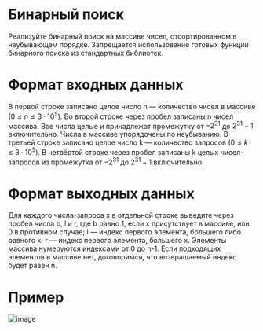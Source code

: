 # Бинарный поиск
Реализуйте бинарный поиск на массиве чисел, отсортированном в неубывающем порядке.
Запрещается использование готовых функций бинарного поиска из стандартных библиотек.
# Формат входных данных
В первой строке записано целое число n — количество чисел в массиве ($0 \leqslant n \leqslant 3 \cdot 10^5$).
Во второй строке через пробел записаны n чисел массива. Все числа целые и принадлежат промежутку от $-2^{31}$ до $2^{31} - 1$ включительно. Числа в массиве упорядочены по неубыванию.
В третьей строке записано целое число k — количество запросов ($0 \leqslant k \leqslant 3 \cdot 10^5$).
В четвёртой строке через пробел записаны k целых чисел-запросов из промежутка от $-2^{31}$ до $2^{31} - 1$ включительно.
# Формат выходных данных
Для каждого числа-запроса x в отдельной строке выведите через пробел числа b, l и r, где b равно 1, если x присутствует в массиве, или 0 в противном случае;
l — индекс первого элемента, большего либо равного x; r — индекс первого элемента, большего x. Элементы массива нумеруются индексами от 0 до n-1.
Если подходящих элементов в массиве нет, договоримся, что возвращаемый индекс будет равен n.
# Пример
![image](https://github.com/tonydyatlove/Algorithms-and-Data-Structures/assets/106832714/1b792d14-789a-4fa4-9eb0-09034a854d59)
